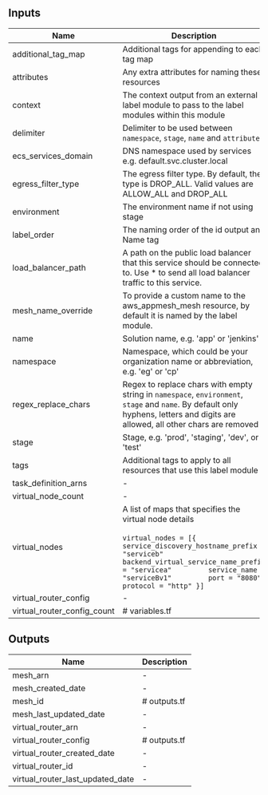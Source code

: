 ## Inputs

| Name | Description | Type | Default | Required |
|------|-------------|:----:|:-----:|:-----:|
| additional_tag_map | Additional tags for appending to each tag map | map | `<map>` | no |
| attributes | Any extra attributes for naming these resources | list | `<list>` | no |
| context | The context output from an external label module to pass to the label modules within this module | map | `<map>` | no |
| delimiter | Delimiter to be used between `namespace`, `stage`, `name` and `attributes` | string | `-` | no |
| ecs_services_domain | DNS namespace used by services e.g. default.svc.cluster.local | string | - | yes |
| egress_filter_type | The egress filter type. By default, the type is DROP_ALL. Valid values are ALLOW_ALL and DROP_ALL | string | `DROP_ALL` | no |
| environment | The environment name if not using stage | string | `` | no |
| label_order | The naming order of the id output and Name tag | list | `<list>` | no |
| load_balancer_path | A path on the public load balancer that this service   should be connected to. Use * to send all load balancer   traffic to this service. | string | `*` | no |
| mesh_name_override | To provide a custom name to the aws_appmesh_mesh resource, by default it is named by the label module. | string | `` | no |
| name | Solution name, e.g. 'app' or 'jenkins' | string | `` | no |
| namespace | Namespace, which could be your organization name or abbreviation, e.g. 'eg' or 'cp' | string | `` | no |
| regex_replace_chars | Regex to replace chars with empty string in `namespace`, `environment`, `stage` and `name`. By default only hyphens, letters and digits are allowed, all other chars are removed | string | `/[^a-zA-Z0-9-]/` | no |
| stage | Stage, e.g. 'prod', 'staging', 'dev', or 'test' | string | `` | no |
| tags | Additional tags to apply to all resources that use this label module | map | `<map>` | no |
| task_definition_arns | - | list | `<list>` | no |
| virtual_node_count | - | string | `1` | no |
| virtual_nodes | A list of maps that specifies the virtual node details<br><br>``` virtual_nodes = [{         service_discovery_hostname_prefix = "serviceb"         backend_virtual_service_name_prefix = "servicea"         service_name = "serviceBv1"         port = "8080"         protocol = "http" }] ``` | list | `<list>` | no |
| virtual_router_config | - | list | `<list>` | no |
| virtual_router_config_count | # variables.tf | string | `1` | no |

## Outputs

| Name | Description |
|------|-------------|
| mesh_arn | - |
| mesh_created_date | - |
| mesh_id | # outputs.tf |
| mesh_last_updated_date | - |
| virtual_router_arn | - |
| virtual_router_config | # outputs.tf |
| virtual_router_created_date | - |
| virtual_router_id | - |
| virtual_router_last_updated_date | - |

